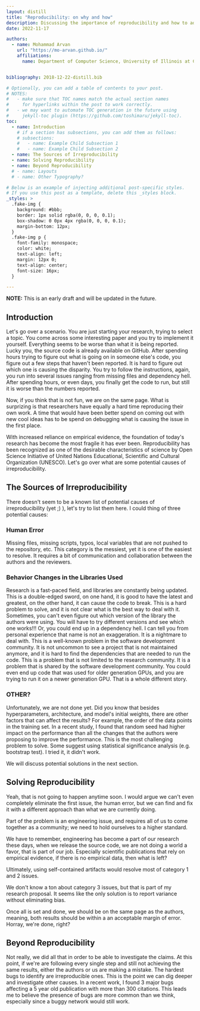 ```yaml
---
layout: distill
title: "Reproducibility: on why and how"
description: Discussing the importance of reproducibility and how to address it
date: 2022-11-17

authors:
  - name: Mohammad Arvan
    url: "https://mo-arvan.github.io/"
    affiliations:
      name: Department of Computer Science, University of Illinois at Chicago


bibliography: 2018-12-22-distill.bib

# Optionally, you can add a table of contents to your post.
# NOTES:
#   - make sure that TOC names match the actual section names
#     for hyperlinks within the post to work correctly.
#   - we may want to automate TOC generation in the future using
#     jekyll-toc plugin (https://github.com/toshimaru/jekyll-toc).
toc:
  - name: Introduction
    # if a section has subsections, you can add them as follows:
    # subsections:
    #   - name: Example Child Subsection 1
    #   - name: Example Child Subsection 2
  - name: The Sources of Irreproducibility
  - name: Solving Reproducibility
  - name: Beyond Reproducibility
  # - name: Layouts
  # - name: Other Typography?

# Below is an example of injecting additional post-specific styles.
# If you use this post as a template, delete this _styles block.
_styles: >
  .fake-img {
    background: #bbb;
    border: 1px solid rgba(0, 0, 0, 0.1);
    box-shadow: 0 0px 4px rgba(0, 0, 0, 0.1);
    margin-bottom: 12px;
  }
  .fake-img p {
    font-family: monospace;
    color: white;
    text-align: left;
    margin: 12px 0;
    text-align: center;
    font-size: 16px;
  }

---
```


**NOTE:**
This is an early draft and will be updated in the future. 


## Introduction

<!-- The complexity and the focus on novelty has pushed away the inclusion of all the technical details required in scientific publications. Often times, researchers will have to omit crucial parts of their work to apeaze the reviewers. The side effect of this change is that the source code is increasingly more important. The issue even with a released source code, it is quite hard to achieve the same level of the performance that is reported in the paper. 
 -->

Let's go over a scenario. You are just starting your research, trying to select a topic. You come across some interesting paper and you try to implement it yourself. Everything seems to be worse than what it is being reported. Lucky you, the source code is already available on GitHub. After spending hours trying to figure out what is going on in someone else's code, you figure out a few steps that haven't been reported. It is hard to figure out which one is causing the disparity. You try to follow the instructions, again, you run into several issues ranging from missing files and dependency hell. After spending hours, or even days, you finally get the code to run, but still it is worse than the numbers reported. 

Now, if you think that is not fun, we are on the same page. What is surprizing is that researchers have equally a hard time reproducing their own work. A time that would have been better spend on coming out with new cool ideas has to be spend on debugging what is causing the issue in the first place. 

With increased reliance on empirical evidence, the foundation of today's research has become the most fragile it has ever been. Reproducibility has been recognized as one of the desirable characteristics of science by Open Science Initiative of United Nations Educational, Scientific and Cultural Organization (UNESCO). Let's go over what are some potential causes of irreproducibility.


## The Sources of Irreproducibility

There doesn't seem to be a known list of potential causes of irreproducibility (yet ;) ), let's try to list them here. I could thing of three potential causes:

### **Human Error**
Missing files, missing scripts, typos, local variables that are not pushed to the repository, etc. This category is the messiest, yet it is one of the easiest to resolve. It requires a bit of communication and collaboration between the authors and the reviewers. 
### **Behavior Changes in the Libraries Used**

Research is a fast-paced field, and libraries are constantly being updated. This is a double-edged sword, on one hand, it is good to have the latest and greatest, on the other hand, it can cause the code to break. This is a hard problem to solve, and it is not clear what is the best way to deal with it. Sometimes, you can't even figure out which version of the library the authors were using. You will have to try different versions and see which one works!!! Or, you could end up in a dependency hell. I can tell you from personal experience that name is not an exaggeration. It is a nightmare to deal with. This is a well-known problem in the software development community. It is not uncommon to see a project that is not maintained anymore, and it is hard to find the dependencies that are needed to run the code. This is a problem that is not limited to the research community. It is a problem that is shared by the software development community. You could even end up code that was used for older generation GPUs, and you are trying to run it on a newer generation GPU. That is a whole different story.
### **OTHER?** 

Unfortunately, we are not done yet. Did you know that besides hyperparameters, architecture, and model's initial weights, there are other factors that can affect the results? For example, the order of the data points in the training set. In a recent study, I found that random seed had higher impact on the performance than all the changes that the authors were proposing to improve the performance. This is the most challenging problem to solve. Some suggest using statistical significance analysis (e.g. bootstrap test). I tried it, it didn't work. 

 
We will discuss potential solutions in the next section.

<!-- While they are the most boring kind, often times, syntax errors are often easiest to fix. Things get slightly more complicated when it comes to   -->

## Solving Reproducibility

Yeah, that is not going to happen anytime soon. I would argue we can't even completely eliminate the first issue, the human error, but we can find and fix it with a different approach than what we are currently doing.

Part of the problem is an engineering issue, and requires all of us to come together as a community; we need to hold ourselves to a higher standard. 

We have to remember, engineering has become a part of our research these days, when we release the source code, we are not doing a world a favor, that is part of our job. Especially scientific publications that rely on empirical evidence, if there is no empirical data, then what is left? 

Ultimately, using self-contained artifacts would resolve most of category 1 and 2 issues. 

We don't know a ton about category 3 issues, but that is part of my research proposal. It seems like the only solution is to report variance without eliminating bias. 

Once all is set and done, we should be on the same page as the authors, meaning, both results should be within a an acceptable margin of error. Horray, we're done, right?

## Beyond Reproducibility

Not really, we did all that in order to be able to investigate the claims. At this point, if we're are following every single step and still not achieving the same results, either the authors or us are making a mistake. The hardest bugs to identify are irreproducible ones. This is the point we can dig deeper and investigate other causes. In a recent work, I found 3 major bugs affecting a 5 year old publication with more than 300 citations. This leads me to believe the presence of bugs are more common than we think, especially since a buggy network would still work.
